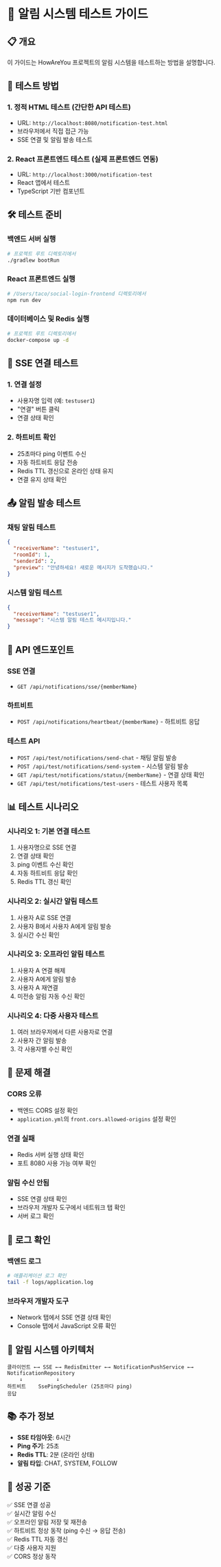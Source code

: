 # 🔔 알림 시스템 테스트 가이드

## 📋 개요
이 가이드는 HowAreYou 프로젝트의 알림 시스템을 테스트하는 방법을 설명합니다.

## 🚀 테스트 방법

### 1. 정적 HTML 테스트 (간단한 API 테스트)
- URL: `http://localhost:8080/notification-test.html`
- 브라우저에서 직접 접근 가능
- SSE 연결 및 알림 발송 테스트

### 2. React 프론트엔드 테스트 (실제 프론트엔드 연동)
- URL: `http://localhost:3000/notification-test`
- React 앱에서 테스트
- TypeScript 기반 컴포넌트

## 🛠️ 테스트 준비

### 백엔드 서버 실행
```bash
# 프로젝트 루트 디렉토리에서
./gradlew bootRun
```

### React 프론트엔드 실행
```bash
# /Users/taco/social-login-frontend 디렉토리에서
npm run dev
```

### 데이터베이스 및 Redis 실행
```bash
# 프로젝트 루트 디렉토리에서
docker-compose up -d
```

## 📡 SSE 연결 테스트

### 1. 연결 설정
- 사용자명 입력 (예: `testuser1`)
- "연결" 버튼 클릭
- 연결 상태 확인

### 2. 하트비트 확인
- 25초마다 ping 이벤트 수신
- 자동 하트비트 응답 전송
- Redis TTL 갱신으로 온라인 상태 유지
- 연결 유지 상태 확인

## 📤 알림 발송 테스트

### 채팅 알림 테스트
```json
{
  "receiverName": "testuser1",
  "roomId": 1,
  "senderId": 2,
  "preview": "안녕하세요! 새로운 메시지가 도착했습니다."
}
```

### 시스템 알림 테스트
```json
{
  "receiverName": "testuser1",
  "message": "시스템 알림 테스트 메시지입니다."
}
```

## 🔧 API 엔드포인트

### SSE 연결
- `GET /api/notifications/sse/{memberName}`

### 하트비트
- `POST /api/notifications/heartbeat/{memberName}` - 하트비트 응답

### 테스트 API
- `POST /api/test/notifications/send-chat` - 채팅 알림 발송
- `POST /api/test/notifications/send-system` - 시스템 알림 발송
- `GET /api/test/notifications/status/{memberName}` - 연결 상태 확인
- `GET /api/test/notifications/test-users` - 테스트 사용자 목록

## 📊 테스트 시나리오

### 시나리오 1: 기본 연결 테스트
1. 사용자명으로 SSE 연결
2. 연결 상태 확인
3. ping 이벤트 수신 확인
4. 자동 하트비트 응답 확인
5. Redis TTL 갱신 확인

### 시나리오 2: 실시간 알림 테스트
1. 사용자 A로 SSE 연결
2. 사용자 B에서 사용자 A에게 알림 발송
3. 실시간 수신 확인

### 시나리오 3: 오프라인 알림 테스트
1. 사용자 A 연결 해제
2. 사용자 A에게 알림 발송
3. 사용자 A 재연결
4. 미전송 알림 자동 수신 확인

### 시나리오 4: 다중 사용자 테스트
1. 여러 브라우저에서 다른 사용자로 연결
2. 사용자 간 알림 발송
3. 각 사용자별 수신 확인

## 🐛 문제 해결

### CORS 오류
- 백엔드 CORS 설정 확인
- `application.yml`의 `front.cors.allowed-origins` 설정 확인

### 연결 실패
- Redis 서버 실행 상태 확인
- 포트 8080 사용 가능 여부 확인

### 알림 수신 안됨
- SSE 연결 상태 확인
- 브라우저 개발자 도구에서 네트워크 탭 확인
- 서버 로그 확인

## 📝 로그 확인

### 백엔드 로그
```bash
# 애플리케이션 로그 확인
tail -f logs/application.log
```

### 브라우저 개발자 도구
- Network 탭에서 SSE 연결 상태 확인
- Console 탭에서 JavaScript 오류 확인

## 🔄 알림 시스템 아키텍처

```
클라이언트 ←→ SSE ←→ RedisEmitter ←→ NotificationPushService ←→ NotificationRepository
    ↓           ↓
하트비트    SsePingScheduler (25초마다 ping)
응답
```

## 📚 추가 정보

- **SSE 타임아웃**: 6시간
- **Ping 주기**: 25초
- **Redis TTL**: 2분 (온라인 상태)
- **알림 타입**: CHAT, SYSTEM, FOLLOW

## 🎯 성공 기준

✅ SSE 연결 성공  
✅ 실시간 알림 수신  
✅ 오프라인 알림 저장 및 재전송  
✅ 하트비트 정상 동작 (ping 수신 → 응답 전송)  
✅ Redis TTL 자동 갱신  
✅ 다중 사용자 지원  
✅ CORS 정상 동작 